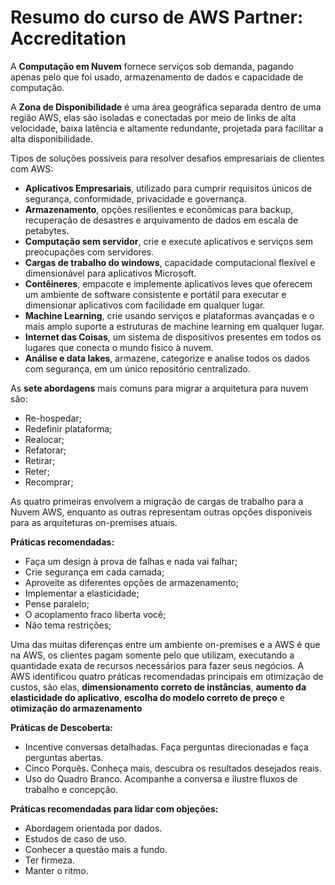 # Resumo do curso de AWS Partner: Accreditation

A **Computação em Nuvem** fornece serviços sob demanda, pagando apenas pelo que foi usado, armazenamento de dados e capacidade de computação.

A **Zona de Disponibilidade** é uma área geográfica separada dentro de uma região AWS, elas são isoladas e conectadas por meio de links de alta velocidade, baixa latência e altamente redundante, projetada para facilitar a alta disponibilidade.

Tipos de soluções possíveis para resolver desafios empresariais de clientes com AWS:
- **Aplicativos Empresariais**, utilizado para cumprir requisitos únicos de segurança, conformidade, privacidade e governança.
- **Armazenamento**, opções resilientes e econômicas para backup, recuperação de desastres e arquivamento de dados em escala de petabytes.
- **Computação sem servidor**, crie e execute aplicativos e serviços sem preocupações com servidores.
- **Cargas de trabalho do windows**, capacidade computacional flexível e dimensionável para aplicativos Microsoft.
- **Contêineres**, empacote e implemente aplicativos leves que oferecem um ambiente de software consistente e portátil para executar e dimensionar aplicativos com facilidade em qualquer lugar.
- **Machine Learning**, crie usando serviços e plataformas avançadas e o mais amplo suporte a estruturas de machine learning em qualquer lugar.
- **Internet das Coisas**, um sistema de dispositivos presentes em todos os lugares que conecta o mundo físico à nuvem.
- **Análise e data lakes**, armazene, categorize e analise todos os dados com segurança, em um único repositório centralizado.

As **sete abordagens** mais comuns para migrar a arquitetura para nuvem são:
- Re-hospedar;
- Redefinir plataforma;
- Realocar;
- Refatorar;
- Retirar;
- Reter;
- Recomprar;

As quatro primeiras envolvem a migração de cargas de trabalho para a Nuvem AWS, enquanto as outras representam outras opções disponíveis para as arquiteturas on-premises atuais.

**Práticas recomendadas:**
- Faça um design à prova de falhas e nada vai falhar;
- Crie segurança em cada camada;
- Aproveite as diferentes opções de armazenamento;
- Implementar a elasticidade;
- Pense paralelo;
- O acoplamento fraco liberta você;
- Não tema restrições;

Uma das muitas diferenças entre um ambiente on-premises e a AWS é que na AWS, os clientes pagam somente pelo que utilizam, executando a quantidade exata de recursos necessários para fazer seus negócios. A AWS identificou quatro práticas recomendadas principais em otimização de custos, são elas, **dimensionamento correto de instâncias**, **aumento da elasticidade do aplicativo**, **escolha do modelo correto de preço** e **otimização do armazenamento**

**Práticas de Descoberta:**
- Incentive conversas detalhadas. Faça perguntas direcionadas e faça perguntas abertas.
- Cinco Porquês. Conheça mais, descubra os resultados desejados reais.
- Uso do Quadro Branco. Acompanhe a conversa e ilustre fluxos de trabalho e concepção.

**Práticas recomendadas para lidar com objeções:**
- Abordagem orientada por dados.
- Estudos de caso de uso.
- Conhecer a questão mais a fundo.
- Ter firmeza.
- Manter o ritmo.